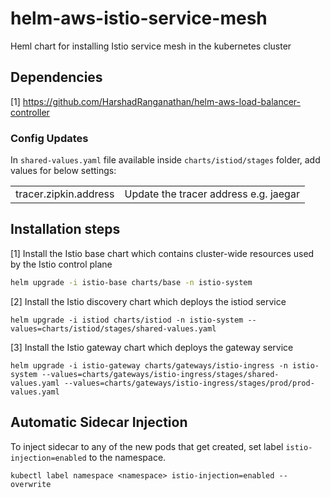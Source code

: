 # helm-aws-istio-service-mesh

Heml chart for installing Istio service mesh in the kubernetes cluster

## Dependencies

[1] https://github.com/HarshadRanganathan/helm-aws-load-balancer-controller

### Config Updates

In `shared-values.yaml` file available inside `charts/istiod/stages` folder, add values for below settings:

|||
|--|--|
|tracer.zipkin.address |Update the tracer address e.g. jaegar |

## Installation steps

[1] Install the Istio base chart which contains cluster-wide resources used by the Istio control plane

```bash
helm upgrade -i istio-base charts/base -n istio-system
```

[2] Install the Istio discovery chart which deploys the istiod service

```
helm upgrade -i istiod charts/istiod -n istio-system --values=charts/istiod/stages/shared-values.yaml
```

[3] Install the Istio gateway chart which deploys the gateway service

```
helm upgrade -i istio-gateway charts/gateways/istio-ingress -n istio-system --values=charts/gateways/istio-ingress/stages/shared-values.yaml --values=charts/gateways/istio-ingress/stages/prod/prod-values.yaml
```

## Automatic Sidecar Injection

To inject sidecar to any of the new pods that get created, set label `istio-injection=enabled` to the namespace.

```
kubectl label namespace <namespace> istio-injection=enabled --overwrite
```

